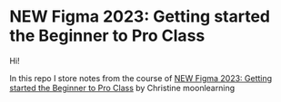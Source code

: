 # NEW Figma 2023: Getting started the Beginner to Pro Class

Hi!

In this repo I store notes from the course of [NEW Figma 2023: Getting started the Beginner to Pro Class](https://www.udemy.com/course/figma-beginner/) by Christine moonlearning
